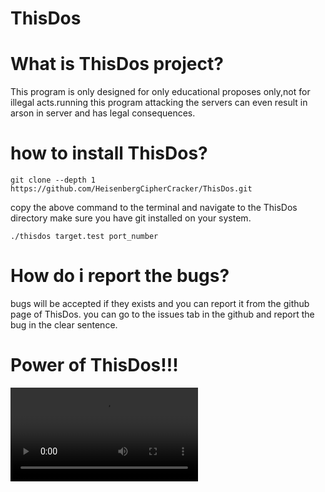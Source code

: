 # ThisDos


# What is ThisDos project?
This program is only designed for only educational proposes only,not for illegal acts.running this program attacking the servers can even result in arson in server and has legal consequences.

# how to install ThisDos?
```
git clone --depth 1 https://github.com/HeisenbergCipherCracker/ThisDos.git
```
copy the above command to the terminal and navigate to the ThisDos directory
make sure you have git installed on your system.










```
./thisdos target.test port_number
```


# How do i report the bugs?
bugs will be accepted if they exists and you can report it from the github page of ThisDos. you can go to the issues tab in the github and report the bug in the clear sentence.

# Power of ThisDos!!!
<video src="REC-20240307190432.mp4" controls title="Title"></video>
